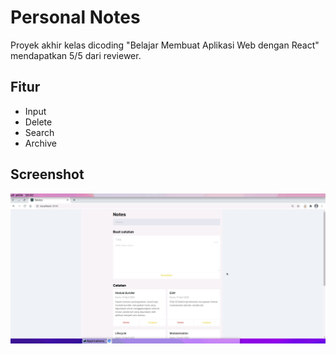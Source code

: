 # Personal Notes

Proyek akhir kelas dicoding "Belajar Membuat Aplikasi Web dengan React" mendapatkan 5/5 dari reviewer.

## Fitur

- Input
- Delete
- Search
- Archive

## Screenshot

![screenshot.jpg](screenshot.jpg)

